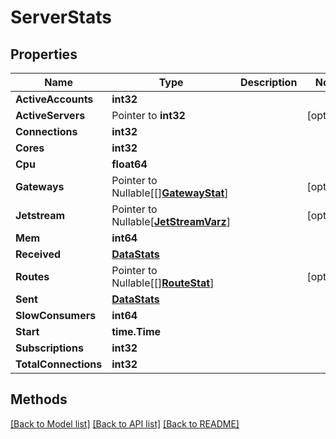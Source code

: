 # ServerStats

## Properties

Name | Type | Description | Notes
------------ | ------------- | ------------- | -------------
**ActiveAccounts** | **int32** |  | 
**ActiveServers** | Pointer to **int32** |  | [optional] 
**Connections** | **int32** |  | 
**Cores** | **int32** |  | 
**Cpu** | **float64** |  | 
**Gateways** | Pointer to Nullable[[][**GatewayStat**](GatewayStat.md)] |  | [optional] 
**Jetstream** | Pointer to Nullable[[**JetStreamVarz**](JetStreamVarz.md)] |  | [optional] 
**Mem** | **int64** |  | 
**Received** | [**DataStats**](DataStats.md) |  | 
**Routes** | Pointer to Nullable[[][**RouteStat**](RouteStat.md)] |  | [optional] 
**Sent** | [**DataStats**](DataStats.md) |  | 
**SlowConsumers** | **int64** |  | 
**Start** | **time.Time** |  | 
**Subscriptions** | **int32** |  | 
**TotalConnections** | **int32** |  | 

## Methods


[[Back to Model list]](../README.md#documentation-for-models) [[Back to API list]](../README.md#documentation-for-api-endpoints) [[Back to README]](../README.md)


